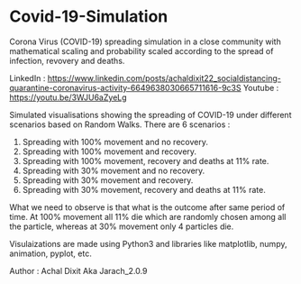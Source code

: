 # Covid-19-Simulation
Corona Virus (COVID-19) spreading simulation in a close community with mathematical scaling and probability scaled according to the spread of infection, revovery and deaths.

LinkedIn : https://www.linkedin.com/posts/achaldixit22_socialdistancing-quarantine-coronavirus-activity-6649638030665711616-9c3S
Youtube  : https://youtu.be/3WJU6aZyeLg

Simulated visualisations showing the spreading of COVID-19 under different scenarios based on Random Walks.
There are 6 scenarios : 
1. Spreading with 100% movement and no recovery.
2. Spreading with 100% movement and recovery.
3. Spreading with 100% movement, recovery and deaths at 11% rate.
4. Spreading with 30% movement and no recovery.
5. Spreading with 30% movement and recovery.
6. Spreading with 30% movement, recovery and deaths at 11% rate.

What we need to observe is that what is the outcome after same period of time. At 100% movement all 11% die which are randomly chosen among all the particle, whereas at 30% movement only 4 particles die.

Visulaizations are made using Python3 and libraries like matplotlib, numpy, animation, pyplot, etc.

Author : Achal Dixit Aka Jarach_2.0.9
